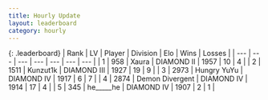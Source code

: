 ```yaml
---
title: Hourly Update
layout: leaderboard
category: hourly
---
```


{: .leaderboard}
| Rank | LV | Player | Division | Elo | Wins | Losses |
| --- | --- | --- | --- | --- | --- | --- |
| <span data-change="0">1</span> | 958 | <span title="ID: 200908">Xaura</span> | DIAMOND II | <span data-change="0">1957</span> | <span data-change="0">10</span> | <span data-change="0">4</span> |
| <span data-change="0">2</span> | 1511 | <span title="ID: 392407">Kunzut1k</span> | DIAMOND III | <span data-change="0">1927</span> | <span data-change="0">19</span> | <span data-change="0">9</span> |
| <span data-change="0">3</span> | 2973 | <span title="ID: 164871">Hungry YuYu</span> | DIAMOND IV | <span data-change="7">1917</span> | <span data-change="1">6</span> | <span data-change="0">7</span> |
| <span data-change="2">4</span> | 2874 | <span title="ID: 370081">Demon Divergent</span> | DIAMOND IV | <span data-change="15">1914</span> | <span data-change="1">17</span> | <span data-change="0">4</span> |
| <span data-change="-1">5</span> | 345 | <span title="ID: 405067">he_____he</span> | DIAMOND IV | <span data-change="4">1907</span> | <span data-change="1">2</span> | <span data-change="1">1</span> |
